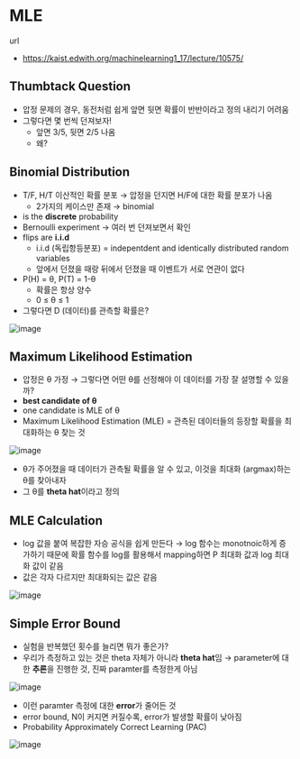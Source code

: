 # MLE
url
* https://kaist.edwith.org/machinelearning1_17/lecture/10575/
## Thumbtack Question
* 압정 문제의 경우, 동전처럼 쉽게 앞면 뒷면 확률이 반반이라고 정의 내리기 어려움
* 그렇다면 몇 번씩 던져보자!
  * 앞면 3/5, 뒷면 2/5 나옴
  * 왜?
  
## Binomial Distribution
* T/F, H/T 이산적인 확률 분포 → 압정을 던지면 H/F에 대한 확률 분포가 나옴
  * 2가지의 케이스만 존재 → binomial 
* is the **discrete** probability 
* Bernoulli experiment → 여러 번 던져보면서 확인
* flips are **i.i.d**
  * i.i.d (독립항등분포) = indepentdent and identically distributed random variables
  * 앞에서 던졌을 때랑 뒤에서 던졌을 때 이벤트가 서로 연관이 없다
* P(H) = θ, P(T) = 1-θ
  * 확률은 항상 양수
  * 0 ≤ θ ≤ 1
* 그렇다면 D (데이터)를 관측할 확률은?

![image](https://user-images.githubusercontent.com/42960718/83943051-e3fc9080-a833-11ea-95b0-4e89c91a4fc4.png)


## Maximum Likelihood Estimation
* 압정은 θ 가정 → 그렇다면 어떤 θ를 선정해야 이 데이터를 가장 잘 설명할 수 있을까?
 * **best candidate of θ**
* one candidate is MLE of θ
* Maximum Likelihood Estimation (MLE) = 관측된 데이터들의 등장할 확률을 최대화하는 θ 찾는 것

 ![image](https://user-images.githubusercontent.com/42960718/83943148-959bc180-a834-11ea-96c1-a1fb93dfae57.png)
* θ가 주어졌을 때 데이터가 관측될 확률을 알 수 있고, 이것을 최대화 (argmax)하는 θ를 찾아내자
* 그 θ를 **theta hat**이라고 정의

## MLE Calculation
* log 값을 붙여 복잡한 자승 공식을 쉽게 만든다 → log 함수는 monotnoic하게 증가하기 때문에 확률 함수를 log를 활용해서 mapping하면 P 최대화 값과 log 최대화 값이 같음
 * 값은 각자 다르지만 최대화되는 값은 같음
 
  ![image](https://user-images.githubusercontent.com/42960718/83943251-8701da00-a835-11ea-81e7-fb846afa5c5b.png)

## Simple Error Bound
* 실험을 반복했던 횟수를 늘리면 뭐가 좋은가?
 * 우리가 측정하고 있는 것은 theta 자체가 아니라 **theta hat**임 → parameter에 대한 **추론**을 진행한 것, 진짜 paramter를 측정한게 아님

![image](https://user-images.githubusercontent.com/42960718/83943354-4e163500-a836-11ea-94f8-5da4a1212e43.png)

 * 이런 paramter 측정에 대한 **error**가 줄어든 것
 * error bound, N이 커지면 커질수록, error가 발생할 확률이 낮아짐
* Probability Approximately Correct Learning (PAC)

![image](https://user-images.githubusercontent.com/42960718/83943386-9df4fc00-a836-11ea-9f9e-9fe263e61aa2.png)




  



  

  
  
